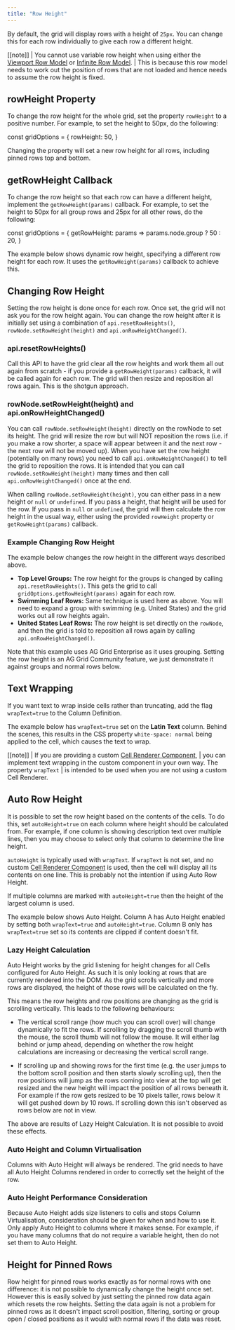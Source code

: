 ```yaml
---
title: "Row Height"
---
```


By default, the grid will display rows with a height of `25px`. You can change this for each row
individually to give each row a different height.

[[note]]
| You cannot use variable row height when using either the [Viewport Row Model](/viewport/) or [Infinite Row Model](/infinite-scrolling/).
| This is because this row model needs to work out the position of rows that are not loaded and hence needs to assume the row height is fixed.

## rowHeight Property

To change the row height for the whole grid, set the property `rowHeight` to a positive number.
For example, to set the height to 50px, do the following:

<snippet>
const gridOptions = {
    rowHeight: 50,
}
</snippet>

Changing the property will set a new row height for all rows, including pinned rows top and bottom.

## getRowHeight Callback

<api-documentation source='grid-options/properties.json' section='styling' names='["getRowHeight"]' ></api-documentation>

To change the row height so that each row can have a different height,
implement the `getRowHeight(params)` callback. For example, to set the height
to 50px for all group rows and 25px for all other rows, do the following:

<snippet>
const gridOptions = {
    getRowHeight: params => params.node.group ? 50 : 20,
}
</snippet>

The example below shows dynamic row height, specifying a different row height for each row. It uses the `getRowHeight(params)` callback to achieve this.

<grid-example title='Row Height Simple' name='row-height-simple' type='generated'></grid-example>


## Changing Row Height

Setting the row height is done once for each row. Once set, the grid will not ask you
for the row height again. You can change the row height after it is initially set
using a combination of `api.resetRowHeights()`, `rowNode.setRowHeight(height)` and
`api.onRowHeightChanged()`.

### api.resetRowHeights()

Call this API to have the grid clear all the row
heights and work them all out again from scratch - if you provide a `getRowHeight(params)`
callback, it will be called again for each row. The grid will then resize and
reposition all rows again. This is the shotgun approach.

<api-documentation source='grid-api/api.json' section='rendering' names='["resetRowHeights"]' ></api-documentation>

### rowNode.setRowHeight(height) and api.onRowHeightChanged()

You can call `rowNode.setRowHeight(height)` directly
on the rowNode to set its height. The grid will resize the row but will NOT
reposition the rows (i.e. if you make a row shorter, a space will appear between
it and the next row - the next row will not be moved up). When you have set the
row height (potentially on many rows) you need to call `api.onRowHeightChanged()`
to tell the grid to reposition the rows. It is intended that you can call
`rowNode.setRowHeight(height)` many times and then call `api.onRowHeightChanged()`
once at the end.

When calling `rowNode.setRowHeight(height)`, you can either pass in a new height
or `null` or `undefined`. If you pass a height, that height will be used for the row.
If you pass in `null` or `undefined`, the grid will then calculate the row height in the
usual way, either using the provided `rowHeight` property or `getRowHeight(params)`
callback.

<api-documentation source='row-object/resources/methods.json' section='rowNodeMethods' names='["setRowHeight"]' config='{"overrideBottomMargin":"0rem"}' ></api-documentation>
<api-documentation source='grid-api/api.json' section='rendering' names='["onRowHeightChanged"]' ></api-documentation>


### Example Changing Row Height

The example below changes the row height in the different ways described above.

- **Top Level Groups:** The row height for the groups is changed by calling `api.resetRowHeights()`. This gets the grid to call `gridOptions.getRowHeight(params)` again for each row.
- **Swimming Leaf Rows:** Same technique is used here as above. You will need to expand a group with swimming (e.g. United States) and the grid works out all row heights again.
- **United States Leaf Rows:** The row height is set directly on the `rowNode`, and then the grid is told to reposition all rows again by calling `api.onRowHeightChanged()`.

Note that this example uses AG Grid Enterprise as it uses grouping. Setting the row
height is an AG Grid Community feature, we just demonstrate it against groups and normal
rows below.

<grid-example title='Changing Row Height' name='row-height-change' type='generated' options=' { "enterprise": true, "exampleHeight": 590, "modules": ["clientside", "rowgrouping", "menu", "columnpanel"] }'></grid-example>


## Text Wrapping

If you want text to wrap inside cells rather than truncating, add the flag `wrapText=true` to the Column Definition.

The example below has `wrapText=true` set on the **Latin Text** column.
Behind the scenes, this results in the CSS property `white-space: normal`
being applied to the cell, which causes the text to wrap.

<grid-example title='Row Height Complex' name='row-height-complex' type='generated'></grid-example>

[[note]]
| If you are providing a custom [Cell Renderer Component](/component-cell-renderer/),
| you can implement text wrapping in the custom component in your own way. The property `wrapText`
| is intended to be used when you are not using a custom Cell Renderer.

## Auto Row Height

It is possible to set the row height based on the contents of the cells.
To do this, set `autoHeight=true` on each column where
height should be calculated from. For example, if one column is showing
description text over multiple lines, then you may choose to select only
that column to determine the line height.

`autoHeight` is typically used with `wrapText`.
If `wrapText` is not set, and no custom
[Cell Renderer Component](/component-cell-renderer/)
is used, then the cell will display all its contents on one line. This is probably not the intention if using Auto Row Height.

If multiple columns are marked with `autoHeight=true` then the
height of the largest column is used.

The example below shows Auto Height. Column A has Auto Height enabled by setting both `wrapText=true` and `autoHeight=true`. Column B only has `wrapText=true` set so its contents are clipped if content doesn't fit.

<!-- this example uses a timeout to set data - the runner doesn't currently support this sort of thing -->
<grid-example title='Auto Row Height' name='auto-row-height' type='generated' options=' { "enterprise": true, "modules": ["clientside", "rowgrouping", "menu", "columnpanel"] }'></grid-example>

### Lazy Height Calculation

Auto Height works by the grid listening for height changes for all Cells configured for Auto Height.
As such it is only looking at rows that are currently rendered into the DOM.
As the grid scrolls vertically and more rows are displayed, the height of those rows will be calculated on the fly.

This means the row heights and row positions are changing as the grid is scrolling vertically. This leads to the following behaviours:

- The vertical scroll range (how much you can scroll over) will change dynamically to fit the rows. If scrolling by dragging the scroll thumb with the mouse, the scroll thumb will not follow the mouse. It will either lag behind or jump ahead, depending on whether the row height calculations are increasing or decreasing the vertical scroll range.

-  If scrolling up and showing rows for the first time (e.g. the user jumps to the bottom scroll position and then starts slowly scrolling up), then the row positions will jump as the rows coming into view at the top will get resized and the new height will impact the position of all rows beneath it. For example if the row gets resized to be 10 pixels taller, rows below it will get pushed down by 10 rows. If scrolling down this isn't observed as rows below are not in view.

The above are results of Lazy Height Calculation. It is not possible to avoid these effects.

### Auto Height and Column Virtualisation

Columns with Auto Height will always be rendered. The grid needs to have all Auto Height Columns rendered in order to correctly set the height of the row.

### Auto Height Performance Consideration

Because Auto Height adds size listeners to cells and stops Column Virtualisation, consideration should be given for when and how to use it. Only apply Auto Height to columns where it makes sense. For example, if you have many columns that do not require a variable height, then do not set them to Auto Height.


## Height for Pinned Rows

Row height for pinned rows works exactly as for normal rows with one difference: it
is not possible to dynamically change the height once set. However this is easily solved
by just setting the pinned row data again which resets the row heights. Setting the
data again is not a problem for pinned rows as it doesn't impact scroll position, filtering,
sorting or group open / closed positions as it would with normal rows if the data was reset.